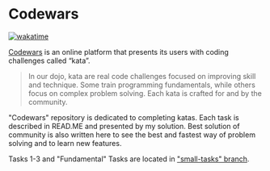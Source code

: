 # Codewars

[![wakatime](https://wakatime.com/badge/github/Kkotto/Codewars.svg)](https://wakatime.com/badge/github/Kkotto/Codewars)

[Codewars](https://www.codewars.com/dashboard) is an online platform that presents its users with coding challenges called “kata”.
> In our dojo, kata are real code challenges focused on improving skill and technique. 
Some train programming fundamentals, while others focus on complex problem solving. 
Each kata is crafted for and by the community.

"Codewars" repository is dedicated to completing katas. Each task is described in READ.ME and presented by my solution. 
Best solution of community is also written here to see the best and fastest way of problem solving and to learn new features.

Tasks 1-3 and "Fundamental" Tasks are located in ["small-tasks" branch](https://github.com/Kkotto/Codewars/tree/small-tasks).
